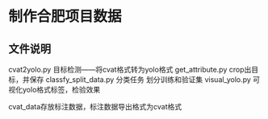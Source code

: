# 制作合肥项目数据

## 文件说明

cvat2yolo.py 目标检测——将cvat格式转为yolo格式
get_attribute.py crop出目标，并保存
classfy_split_data.py 分类任务 划分训练和验证集
visual_yolo.py 可视化yolo格式标签，检验效果


cvat_data存放标注数据，标注数据导出格式为cvat格式
